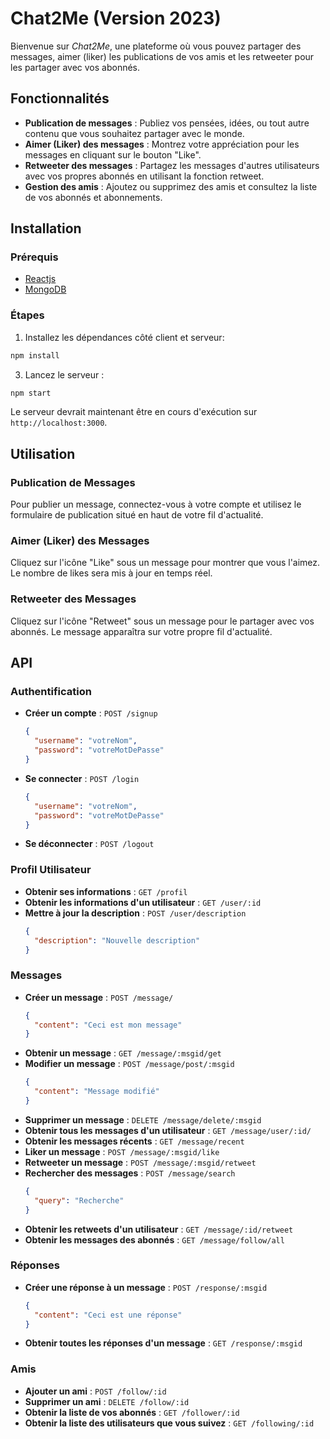 # Chat2Me (Version 2023)

Bienvenue sur *Chat2Me*, une plateforme où vous pouvez partager des messages, aimer (liker) les publications de vos amis et les retweeter pour les partager avec vos abonnés.

## Fonctionnalités

- **Publication de messages** : Publiez vos pensées, idées, ou tout autre contenu que vous souhaitez partager avec le monde.
- **Aimer (Liker) des messages** : Montrez votre appréciation pour les messages en cliquant sur le bouton "Like".
- **Retweeter des messages** : Partagez les messages d'autres utilisateurs avec vos propres abonnés en utilisant la fonction retweet.
- **Gestion des amis** : Ajoutez ou supprimez des amis et consultez la liste de vos abonnés et abonnements.
  
## Installation

### Prérequis

- [Reactjs](https://reactjs.org/) 
- [MongoDB](https://www.mongodb.com/)

### Étapes

1. Installez les dépendances côté client et serveur:

```bash
npm install
```

3. Lancez le serveur :

```bash
npm start
```

Le serveur devrait maintenant être en cours d'exécution sur `http://localhost:3000`.

## Utilisation

### Publication de Messages

Pour publier un message, connectez-vous à votre compte et utilisez le formulaire de publication situé en haut de votre fil d'actualité.

### Aimer (Liker) des Messages

Cliquez sur l'icône "Like" sous un message pour montrer que vous l'aimez. Le nombre de likes sera mis à jour en temps réel.

### Retweeter des Messages

Cliquez sur l'icône "Retweet" sous un message pour le partager avec vos abonnés. Le message apparaîtra sur votre propre fil d'actualité.

## API

### Authentification

- **Créer un compte** : `POST /signup` 
  ```json
  {
    "username": "votreNom",
    "password": "votreMotDePasse"
  }
  ```
- **Se connecter** : `POST /login`
  ```json
  {
    "username": "votreNom",
    "password": "votreMotDePasse"
  }
  ```
- **Se déconnecter** : `POST /logout`

### Profil Utilisateur

- **Obtenir ses informations** : `GET /profil`
- **Obtenir les informations d'un utilisateur** : `GET /user/:id`
- **Mettre à jour la description** : `POST /user/description`
  ```json
  {
    "description": "Nouvelle description"
  }
  ```

### Messages

- **Créer un message** : `POST /message/`
  ```json
  {
    "content": "Ceci est mon message"
  }
  ```
- **Obtenir un message** : `GET /message/:msgid/get`
- **Modifier un message** : `POST /message/post/:msgid`
  ```json
  {
    "content": "Message modifié"
  }
  ```
- **Supprimer un message** : `DELETE /message/delete/:msgid`
- **Obtenir tous les messages d'un utilisateur** : `GET /message/user/:id/`
- **Obtenir les messages récents** : `GET /message/recent`
- **Liker un message** : `POST /message/:msgid/like`
- **Retweeter un message** : `POST /message/:msgid/retweet`
- **Rechercher des messages** : `POST /message/search`
  ```json
  {
    "query": "Recherche"
  }
  ```
- **Obtenir les retweets d'un utilisateur** : `GET /message/:id/retweet`
- **Obtenir les messages des abonnés** : `GET /message/follow/all`

### Réponses

- **Créer une réponse à un message** : `POST /response/:msgid`
  ```json
  {
    "content": "Ceci est une réponse"
  }
  ```
- **Obtenir toutes les réponses d'un message** : `GET /response/:msgid`

### Amis

- **Ajouter un ami** : `POST /follow/:id`
- **Supprimer un ami** : `DELETE /follow/:id`
- **Obtenir la liste de vos abonnés** : `GET /follower/:id`
- **Obtenir la liste des utilisateurs que vous suivez** : `GET /following/:id`
